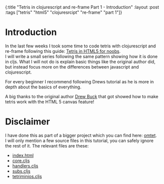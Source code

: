 {:title "Tetris in clojurescript and re-frame Part 1 - Introduction"
 :layout :post
 :tags  ["tetris" "html5" "clojuresrcipt" "re-frame" "part 1"]}
 
# Introduction

In the last few weeks I took some time to code tetris with clojurescript and re-frame following this guide: 
[Tetris in HTML5 for noobs](http://www.drewbuck.com/tetris-in-html5-for-noobs/).  
I will write a small series following the same pattern showing how it is done in cljs. What I will not do is explain
basic things like the original author did, but instead focus more on the differences between javascript and 
clojurescript.

For every beginner I recommend following Drews tutorial as he is more in depth about the basics of everything.

A big thanks to the original author [Drew Buck](http://www.drewbuck.com/about/) that got showed how to make tetris 
work with the HTML 5 canvas feature!

# Disclaimer

I have done this as part of a bigger project which you can find here: [omtet](https://github.com/sveri/omtet).  
I will only mention a few source files in this tutorial, you can safely ignore the rest of it.
The relevant files are these:

* [index.html](https://github.com/sveri/omtet/blob/single\_player\_0.1/resources/templates/tetris/index.html)
* [core.cljs](https://github.com/sveri/omtet/blob/single\_player\_0.1/src/cljs/de/sveri/omtet/tetris/core.cljs)
* [handlers.cljs](https://github.com/sveri/omtet/blob/single\_player\_0.1/src/cljs/de/sveri/omtet/tetris/handlers.cljs)
* [subs.cljs](https://github.com/sveri/omtet/blob/single\_player\_0.1/src/cljs/de/sveri/omtet/tetris/subs.cljs)
* [tetriminios.cljs](https://github.com/sveri/omtet/blob/single\_player\_0.1/src/cljs/de/sveri/omtet/tetris/tetriminios.cljs)